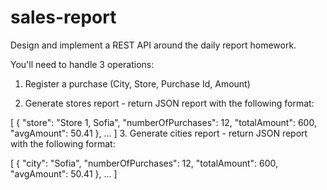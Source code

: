 # sales-report

Design and implement a REST API around the daily report homework.

You'll need to handle 3 operations:

1. Register a purchase (City, Store, Purchase Id, Amount)

2. Generate stores report - return JSON report with the following format:

[
  {
    "store": "Store 1, Sofia",
    "numberOfPurchases": 12,
    "totalAmount": 600,
    "avgAmount": 50.41
  },
  ...
]
3. Generate cities report - return JSON report with the following format:

[
  {
    "city": "Sofia",
    "numberOfPurchases": 12,
    "totalAmount": 600,
    "avgAmount": 50.41
  },
  ...
]
